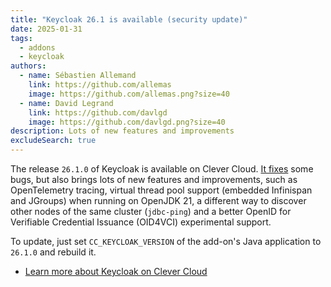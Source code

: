 ```yaml
---
title: "Keycloak 26.1 is available (security update)"
date: 2025-01-31
tags:
  - addons
  - keycloak
authors:
  - name: Sébastien Allemand
    link: https://github.com/allemas
    image: https://github.com/allemas.png?size=40
  - name: David Legrand
    link: https://github.com/davlgd
    image: https://github.com/davlgd.png?size=40
description: Lots of new features and improvements
excludeSearch: true
---
```


The release `26.1.0` of Keycloak is available on Clever Cloud. [It fixes](https://github.com/keycloak/keycloak/releases/26.1.0) some bugs, but also brings lots of new features and improvements, such as OpenTelemetry tracing, virtual thread pool support (embedded Infinispan and JGroups) when running on OpenJDK 21, a different way to discover other nodes of the same cluster (`jdbc-ping`) and a better OpenID for Verifiable Credential Issuance (OID4VCI) experimental support.

To update, just set `CC_KEYCLOAK_VERSION` of the add-on's Java application to `26.1.0` and rebuild it.

- [Learn more about Keycloak on Clever Cloud](/developers/doc/addons/keycloak)
